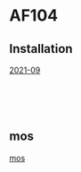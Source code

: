 # AF104


## Installation

[2021-09](https://github.com/griemide/Shelly/tree/master/installation/readme.md)  
[]()  
[]()  
[]()  
[]()  
[]()  

## mos
[mos](https://github.com/griemide/mos)
